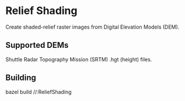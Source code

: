 # Relief Shading
Create shaded-relief raster images from Digital Elevation Models (DEM).

## Supported DEMs
Shuttle Radar Topography Mission (SRTM) .hgt (height) files.

## Building
bazel build //:ReliefShading

